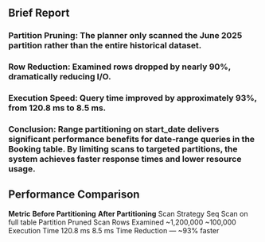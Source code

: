 ## Brief Report

### Partition Pruning: The planner only scanned the June 2025 partition rather than the entire historical dataset.

### Row Reduction: Examined rows dropped by nearly 90%, dramatically reducing I/O.

### Execution Speed: Query time improved by approximately 93%, from 120.8 ms to 8.5 ms.

### Conclusion: Range partitioning on start_date delivers significant performance benefits for date‐range queries in the Booking table. By limiting scans to targeted partitions, the system achieves faster response times and lower resource usage.

## Performance Comparison

**Metric**	**Before Partitioning**	**After Partitioning**
Scan Strategy	Seq Scan on full table	Partition Pruned Scan
Rows Examined	~1,200,000	~100,000
Execution Time	120.8 ms	8.5 ms
Time Reduction	—	        ~93% faster